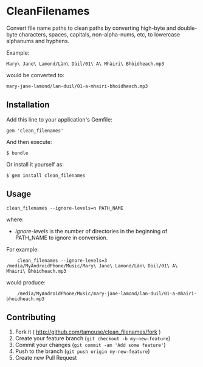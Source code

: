# CleanFilenames

Convert file name paths to clean paths by converting high-byte and double-byte characters, spaces, capitals, non-alpha-nums, etc, to lowercase alphanums and hyphens.

Example:

    Mary\ Jane\ Lamond/Làn\ Dùil/01\ A\ Mhàiri\ Bhòidheach.mp3 

would be converted to:

    mary-jane-lamond/lan-duil/01-a-mhairi-bhoidheach.mp3


## Installation

Add this line to your application's Gemfile:

    gem 'clean_filenames'

And then execute:

    $ bundle

Or install it yourself as:

    $ gem install clean_filenames

## Usage

    clean_filenames --ignore-levels=n PATH_NAME

where:

* *ignore-levels* is the number of directories in the beginning of PATH_NAME to ignore in conversion.

For example:

        clean_filenames --ignore-levels=3 /media/MyAndroidPhone/Music/Mary\ Jane\ Lamond/Làn\ Dùil/01\ A\ Mhàiri\ Bhòidheach.mp3 

would produce:

        /media/MyAndroidPhone/Music/mary-jane-lamond/lan-duil/01-a-mhairi-bhoidheach.mp3

## Contributing

1. Fork it ( http://github.com/tamouse/clean_filenames/fork )
2. Create your feature branch (`git checkout -b my-new-feature`)
3. Commit your changes (`git commit -am 'Add some feature'`)
4. Push to the branch (`git push origin my-new-feature`)
5. Create new Pull Request

